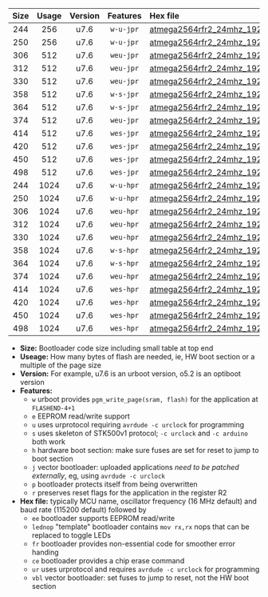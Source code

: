 |Size|Usage|Version|Features|Hex file|
|:-:|:-:|:-:|:-:|:--|
|244|256|u7.6|`w-u-jpr`|[atmega2564rfr2_24mhz_19200bps_ur_vbl.hex](https://raw.githubusercontent.com/stefanrueger/urboot/main//atmega2564rfr2_24mhz_19200bps_ur_vbl.hex)|
|250|256|u7.6|`w-u-jpr`|[atmega2564rfr2_24mhz_19200bps_lednop_ur_vbl.hex](https://raw.githubusercontent.com/stefanrueger/urboot/main//atmega2564rfr2_24mhz_19200bps_lednop_ur_vbl.hex)|
|306|512|u7.6|`weu-jpr`|[atmega2564rfr2_24mhz_19200bps_ee_ur_vbl.hex](https://raw.githubusercontent.com/stefanrueger/urboot/main//atmega2564rfr2_24mhz_19200bps_ee_ur_vbl.hex)|
|312|512|u7.6|`weu-jpr`|[atmega2564rfr2_24mhz_19200bps_ee_lednop_ur_vbl.hex](https://raw.githubusercontent.com/stefanrueger/urboot/main//atmega2564rfr2_24mhz_19200bps_ee_lednop_ur_vbl.hex)|
|330|512|u7.6|`weu-jpr`|[atmega2564rfr2_24mhz_19200bps_ee_lednop_fr_ur_vbl.hex](https://raw.githubusercontent.com/stefanrueger/urboot/main//atmega2564rfr2_24mhz_19200bps_ee_lednop_fr_ur_vbl.hex)|
|358|512|u7.6|`w-s-jpr`|[atmega2564rfr2_24mhz_19200bps_vbl.hex](https://raw.githubusercontent.com/stefanrueger/urboot/main//atmega2564rfr2_24mhz_19200bps_vbl.hex)|
|364|512|u7.6|`w-s-jpr`|[atmega2564rfr2_24mhz_19200bps_lednop_vbl.hex](https://raw.githubusercontent.com/stefanrueger/urboot/main//atmega2564rfr2_24mhz_19200bps_lednop_vbl.hex)|
|374|512|u7.6|`weu-jpr`|[atmega2564rfr2_24mhz_19200bps_ee_lednop_fr_ce_ur_vbl.hex](https://raw.githubusercontent.com/stefanrueger/urboot/main//atmega2564rfr2_24mhz_19200bps_ee_lednop_fr_ce_ur_vbl.hex)|
|414|512|u7.6|`wes-jpr`|[atmega2564rfr2_24mhz_19200bps_ee_vbl.hex](https://raw.githubusercontent.com/stefanrueger/urboot/main//atmega2564rfr2_24mhz_19200bps_ee_vbl.hex)|
|420|512|u7.6|`wes-jpr`|[atmega2564rfr2_24mhz_19200bps_ee_lednop_vbl.hex](https://raw.githubusercontent.com/stefanrueger/urboot/main//atmega2564rfr2_24mhz_19200bps_ee_lednop_vbl.hex)|
|450|512|u7.6|`wes-jpr`|[atmega2564rfr2_24mhz_19200bps_ee_lednop_fr_vbl.hex](https://raw.githubusercontent.com/stefanrueger/urboot/main//atmega2564rfr2_24mhz_19200bps_ee_lednop_fr_vbl.hex)|
|498|512|u7.6|`wes-jpr`|[atmega2564rfr2_24mhz_19200bps_ee_lednop_fr_ce_vbl.hex](https://raw.githubusercontent.com/stefanrueger/urboot/main//atmega2564rfr2_24mhz_19200bps_ee_lednop_fr_ce_vbl.hex)|
|244|1024|u7.6|`w-u-hpr`|[atmega2564rfr2_24mhz_19200bps_ur.hex](https://raw.githubusercontent.com/stefanrueger/urboot/main//atmega2564rfr2_24mhz_19200bps_ur.hex)|
|250|1024|u7.6|`w-u-hpr`|[atmega2564rfr2_24mhz_19200bps_lednop_ur.hex](https://raw.githubusercontent.com/stefanrueger/urboot/main//atmega2564rfr2_24mhz_19200bps_lednop_ur.hex)|
|306|1024|u7.6|`weu-hpr`|[atmega2564rfr2_24mhz_19200bps_ee_ur.hex](https://raw.githubusercontent.com/stefanrueger/urboot/main//atmega2564rfr2_24mhz_19200bps_ee_ur.hex)|
|312|1024|u7.6|`weu-hpr`|[atmega2564rfr2_24mhz_19200bps_ee_lednop_ur.hex](https://raw.githubusercontent.com/stefanrueger/urboot/main//atmega2564rfr2_24mhz_19200bps_ee_lednop_ur.hex)|
|330|1024|u7.6|`weu-hpr`|[atmega2564rfr2_24mhz_19200bps_ee_lednop_fr_ur.hex](https://raw.githubusercontent.com/stefanrueger/urboot/main//atmega2564rfr2_24mhz_19200bps_ee_lednop_fr_ur.hex)|
|358|1024|u7.6|`w-s-hpr`|[atmega2564rfr2_24mhz_19200bps.hex](https://raw.githubusercontent.com/stefanrueger/urboot/main//atmega2564rfr2_24mhz_19200bps.hex)|
|364|1024|u7.6|`w-s-hpr`|[atmega2564rfr2_24mhz_19200bps_lednop.hex](https://raw.githubusercontent.com/stefanrueger/urboot/main//atmega2564rfr2_24mhz_19200bps_lednop.hex)|
|374|1024|u7.6|`weu-hpr`|[atmega2564rfr2_24mhz_19200bps_ee_lednop_fr_ce_ur.hex](https://raw.githubusercontent.com/stefanrueger/urboot/main//atmega2564rfr2_24mhz_19200bps_ee_lednop_fr_ce_ur.hex)|
|414|1024|u7.6|`wes-hpr`|[atmega2564rfr2_24mhz_19200bps_ee.hex](https://raw.githubusercontent.com/stefanrueger/urboot/main//atmega2564rfr2_24mhz_19200bps_ee.hex)|
|420|1024|u7.6|`wes-hpr`|[atmega2564rfr2_24mhz_19200bps_ee_lednop.hex](https://raw.githubusercontent.com/stefanrueger/urboot/main//atmega2564rfr2_24mhz_19200bps_ee_lednop.hex)|
|450|1024|u7.6|`wes-hpr`|[atmega2564rfr2_24mhz_19200bps_ee_lednop_fr.hex](https://raw.githubusercontent.com/stefanrueger/urboot/main//atmega2564rfr2_24mhz_19200bps_ee_lednop_fr.hex)|
|498|1024|u7.6|`wes-hpr`|[atmega2564rfr2_24mhz_19200bps_ee_lednop_fr_ce.hex](https://raw.githubusercontent.com/stefanrueger/urboot/main//atmega2564rfr2_24mhz_19200bps_ee_lednop_fr_ce.hex)|

- **Size:** Bootloader code size including small table at top end
- **Useage:** How many bytes of flash are needed, ie, HW boot section or a multiple of the page size
- **Version:** For example, u7.6 is an urboot version, o5.2 is an optiboot version
- **Features:**
  + `w` urboot provides `pgm_write_page(sram, flash)` for the application at `FLASHEND-4+1`
  + `e` EEPROM read/write support
  + `u` uses urprotocol requiring `avrdude -c urclock` for programming
  + `s` uses skeleton of STK500v1 protocol; `-c urclock` and `-c arduino` both work
  + `h` hardware boot section: make sure fuses are set for reset to jump to boot section
  + `j` vector bootloader: uploaded applications *need to be patched externally*, eg, using `avrdude -c urclock`
  + `p` bootloader protects itself from being overwritten
  + `r` preserves reset flags for the application in the register R2
- **Hex file:** typically MCU name, oscillator frequency (16 MHz default) and baud rate (115200 default) followed by
  + `ee` bootloader supports EEPROM read/write
  + `lednop` "template" bootloader contains `mov rx,rx` nops that can be replaced to toggle LEDs
  + `fr` bootloader provides non-essential code for smoother error handing
  + `ce` bootloader provides a chip erase command
  + `ur` uses urprotocol and requires `avrdude -c urclock` for programming
  + `vbl` vector bootloader: set fuses to jump to reset, not the HW boot section
